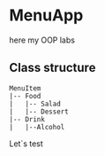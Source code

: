 # MenuApp
here my OOP labs


## Class structure
```
MenuItem
|-- Food
|   |-- Salad
|   |-- Dessert
|-- Drink
|   |--Alcohol
```

Let`s test